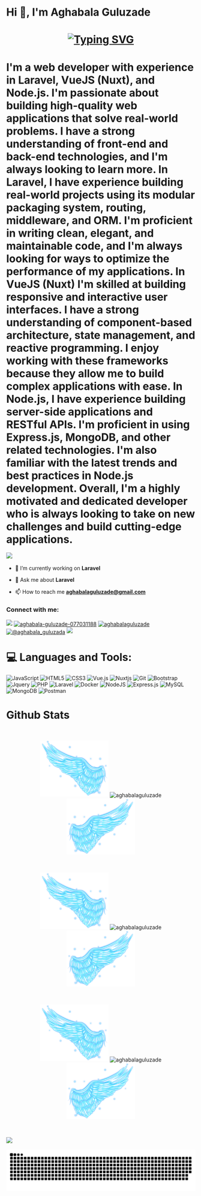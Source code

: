# Hi 👋, I'm Aghabala Guluzade
<h1 align="center">
  <a href="https://github.com/aghabalaguluzade">
  <img src="https://readme-typing-svg.demolab.com?font=Fira+Code&size=28&duration=3000&pause=500&center=true&vCenter=true&width=435&lines=%e2%9c%a8+Aghabala+Guluzade+%e2%9c%a8;%f0%9f%93%9a+Software+Developer+%f0%9f%92%bb;Welcome+To+My+Profile+%f0%9f%91%80" alt="Typing SVG" />
 </a>
</h1>

# I'm a web developer with experience in Laravel, VueJS (Nuxt), and Node.js. I'm passionate about building high-quality web applications that solve real-world problems. I have a strong understanding of front-end and back-end technologies, and I'm always looking to learn more. In Laravel, I have experience building real-world projects using its modular packaging system, routing, middleware, and ORM. I'm proficient in writing clean, elegant, and maintainable code, and I'm always looking for ways to optimize the performance of my applications. In VueJS (Nuxt) I'm skilled at building responsive and interactive user interfaces. I have a strong understanding of component-based architecture, state management, and reactive programming. I enjoy working with these frameworks because they allow me to build complex applications with ease. In Node.js, I have experience building server-side applications and RESTful APIs. I'm proficient in using Express.js, MongoDB, and other related technologies. I'm also familiar with the latest trends and best practices in Node.js development. Overall, I'm a highly motivated and dedicated developer who is always looking to take on new challenges and build cutting-edge applications.

![](https://komarev.com/ghpvc/?username=aghabalaguluzade&color=blue)

- 🔭 I’m currently working on **Laravel**

- 💬 Ask me about **Laravel**

- 📫 How to reach me **aghabalaguluzade@gmail.com**

<h3 align="left">Connect with me:</h3>
<p align="left">
    <a href="https://github.com/404"><img src="https://user-images.githubusercontent.com/73097560/115834477-dbab4500-a447-11eb-908a-139a6edaec5c.gif"></a>
<a href="https://linkedin.com/in/aghabala-guluzade-077031188" target="blank"><img align="center" src="https://raw.githubusercontent.com/rahuldkjain/github-profile-readme-generator/master/src/images/icons/Social/linked-in-alt.svg" alt="aghabala-guluzade-077031188" height="30" width="40" /></a>
<a href="https://codesandbox.com/aghabalaguluzade" target="blank"><img align="center" src="https://raw.githubusercontent.com/rahuldkjain/github-profile-readme-generator/master/src/images/icons/Social/codesandbox.svg" alt="aghabalaguluzade" height="30" width="40" /></a>
<a href="https://medium.com/@aghabala_guluzada" target="blank"><img align="center" src="https://raw.githubusercontent.com/rahuldkjain/github-profile-readme-generator/master/src/images/icons/Social/medium.svg" alt="@aghabala_guluzada" height="30" width="40" /></a>
  <a href="https://github.com/404"><img src="https://user-images.githubusercontent.com/73097560/115834477-dbab4500-a447-11eb-908a-139a6edaec5c.gif"></a>
</p>

# 💻 Languages and Tools:
![JavaScript](https://img.shields.io/badge/javascript-%23323330.svg?style=for-the-badge&logo=javascript&logoColor=%23F7DF1E)
![HTML5](https://img.shields.io/badge/html5-%23E34F26.svg?style=for-the-badge&logo=html5&logoColor=white)
![CSS3](https://img.shields.io/badge/css3-%231572B6.svg?style=for-the-badge&logo=css3&logoColor=white)
![Vue.js](https://img.shields.io/badge/vuejs-%2335495e.svg?style=for-the-badge&logo=vuedotjs&logoColor=%234FC08D)
![Nuxtjs](https://img.shields.io/badge/Nuxt-002E3B?style=for-the-badge&logo=nuxtdotjs&logoColor=#00DC82)
![Git](https://img.shields.io/badge/git-%23F05033.svg?style=for-the-badge&logo=git&logoColor=white)
![Bootstrap](https://img.shields.io/badge/bootstrap-%23563D7C.svg?style=for-the-badge&logo=bootstrap&logoColor=white)
![Jquery](https://img.shields.io/badge/jQuery-%230769AD.svg?logo=jquery&style=for-the-badge&logoColor=white)
![PHP](https://img.shields.io/badge/php-%23777BB4.svg?style=for-the-badge&logo=php&logoColor=white)
![Laravel](https://img.shields.io/badge/laravel-%23FF2D20.svg?style=for-the-badge&logo=laravel&logoColor=white)
![Docker](https://img.shields.io/badge/docker-%230db7ed.svg?style=for-the-badge&logo=docker&logoColor=white)
![NodeJS](https://img.shields.io/badge/node.js-6DA55F?style=for-the-badge&logo=node.js&logoColor=white)
![Express.js](https://img.shields.io/badge/express.js-%23404d59.svg?style=for-the-badge&logo=express&logoColor=%2361DAFB)
![MySQL](https://img.shields.io/badge/mysql-%2300f.svg?style=for-the-badge&logo=mysql&logoColor=white)
![MongoDB](https://img.shields.io/badge/MongoDB-%234ea94b.svg?style=for-the-badge&logo=mongodb&logoColor=white)
![Postman](https://img.shields.io/badge/Postman-FF6C37?style=for-the-badge&logo=postman&logoColor=white)

# Github Stats

 <br />
 
  <p align="center">
  <a>
    <img heigth="160" width="182" src="https://github.com/CagatayAkkas/CagatayAkkas/blob/main/img/Bird%20Wing%20Left.png">
      <img align="center" src="https://github-readme-stats.vercel.app/api?username=aghabalaguluzade&theme=material-palenight&hide_border=false&include_all_commits=false&count_private=false" alt="aghabalaguluzade" />
    <img heigth="160" width="182" src="https://github.com/CagatayAkkas/CagatayAkkas/blob/main/img/Bird%20Wing%20Right.png">
  </a>
</p>

  
<br />


 
 <p align="center">
  <a>
    <img heigth="160" width="182" src="https://github.com/CagatayAkkas/CagatayAkkas/blob/main/img/Bird%20Wing%20Left.png">
    <img align="center" src="https://github-readme-streak-stats.herokuapp.com/?user=aghabalaguluzade&theme=material-palenight&hide_border=false" alt="aghabalaguluzade" width="55%" />
    <img heigth="160" width="182" src="https://github.com/CagatayAkkas/CagatayAkkas/blob/main/img/Bird%20Wing%20Right.png">
  </a>
</p>
 

 
 <br />

  <p align="center">
  <a>
    <img heigth="160" width="182" src="https://github.com/CagatayAkkas/CagatayAkkas/blob/main/img/Bird%20Wing%20Left.png">
    <img align="center" src="https://github-readme-stats.vercel.app/api/top-langs/?username=aghabalaguluzade&theme=material-palenight&hide_border=false&include_all_commits=false&count_private=false&layout=compact" alt="aghabalaguluzade" />
    <img heigth="160" width="182" src="https://github.com/CagatayAkkas/CagatayAkkas/blob/main/img/Bird%20Wing%20Right.png">
  </a>
</p>

<br />

![](https://github-profile-trophy.vercel.app/?username=aghabalaguluzade&theme=dracula&no-frame=false&no-bg=false&margin-w=4)


<picture>
  <source media="(prefers-color-scheme: dark)" srcset="https://raw.githubusercontent.com/aghabalaguluzade/aghabalaguluzade/output/github-contribution-grid-snake-dark.svg">
  <source media="(prefers-color-scheme: light)" srcset="https://raw.githubusercontent.com/aghabalaguluzade/aghabalaguluzade/output/github-contribution-grid-snake.svg">
  <img alt="github contribution grid snake animation" src="https://raw.githubusercontent.com/aghabalaguluzade/aghabalaguluzade/output/github-contribution-grid-snake.svg">
</picture>
